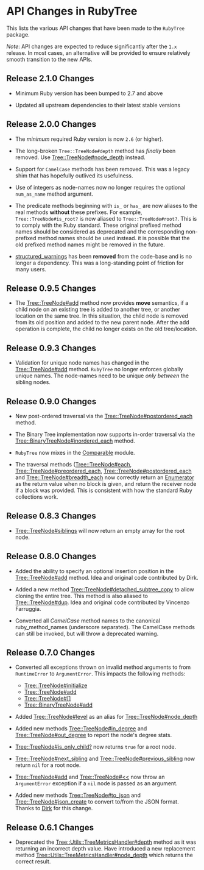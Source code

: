 # API Changes in RubyTree

This lists the various API changes that have been made to the `RubyTree`
package.

_Note_: API changes are expected to reduce significantly after the `1.x`
release. In most cases, an alternative will be provided to ensure relatively
smooth transition to the new APIs.

## Release 2.1.0 Changes

* Minimum Ruby version has been bumped to 2.7 and above

* Updated all upstream dependencies to their latest stable versions

## Release 2.0.0 Changes

* The _minimum_ required Ruby version is now `2.6` (or higher).

* The long-broken `Tree::TreeNode#depth` method has _finally_ been removed. Use
  [Tree::TreeNode#node_depth][node_depth] instead.

* Support for `CamelCase` methods has been removed. This was a legacy shim
  that has hopefully outlived its usefulness.

* Use of integers as node-names now no longer requires the optional
  `num_as_name` method argument.

* The predicate methods beginning with `is_` or `has_` are now aliases to the
  real methods **without** these prefixes. For example,
  `Tree::TreeNode#is_root?` is now aliased to `Tree::TreeNode#root?`. This is to
  comply with the Ruby standard. These original prefixed method names should be
  considered as deprecated and the corresponding non-prefixed method names
  should be used instead. it is possible that the old prefixed method names
  might be removed in the future.

* [structured_warnings][] has been **removed** from the code-base and is no
  longer a dependency. This was a long-standing point of friction for many
  users.

## Release 0.9.5 Changes

* The [Tree::TreeNode#add][add] method now provides **move** semantics, if a
  child node on an existing tree is added to another tree, or another location
  on the same tree. In this situation, the child node is removed from its old
  position and added to the new parent node. After the add operation is
  complete, the child no longer exists on the old tree/location.

## Release 0.9.3 Changes

* Validation for unique node names has changed in the [Tree::TreeNode#add][add]
  method. `RubyTree` no longer enforces globally unique names. The node-names
  need to be unique _only between_ the sibling nodes.

## Release 0.9.0 Changes

* New post-ordered traversal via the
  [Tree::TreeNode#postordered_each][postordered_each] method.

* The Binary Tree implementation now supports in-order traversal via the
  [Tree::BinaryTreeNode#inordered_each][inordered_each] method.

* `RubyTree` now mixes in the
  [Comparable](http://ruby-doc.org/core-1.8.7/Comparable.html) module.

* The traversal methods ([Tree::TreeNode#each][each],
  [Tree::TreeNode#preordered_each][preordered_each],
  [Tree::TreeNode#postordered_each][postordered_each] and
  [Tree::TreeNode#breadth_each][breadth_each] now correctly return an
  [Enumerator](rdoc-ref:http://ruby-doc.org/core-1.8.7/Enumerable.html) as the
  return value when no block is given, and return the receiver node if a block
  was provided. This is consistent with how the standard Ruby collections work.

## Release 0.8.3 Changes

* [Tree::TreeNode#siblings][siblings] will now return an empty array for the
  root node.

## Release 0.8.0 Changes

* Added the ability to specify an optional insertion position in the
  [Tree::TreeNode#add][add] method. Idea and original code contributed by Dirk.

* Added a new method
  [Tree::TreeNode#detached_subtree_copy][detached_subtree_copy] to allow cloning
  the entire tree. This method is also aliased to
  [Tree::TreeNode#dup][dup]. Idea and original code contributed by Vincenzo
  Farruggia.

* Converted all _CamelCase_ method names to the canonical ruby_method_names
  (underscore separated). The CamelCase methods can still be invoked, but
  will throw a deprecated warning.

## Release 0.7.0 Changes

* Converted all exceptions thrown on invalid method arguments to from
  `RuntimeError` to `ArgumentError`. This impacts the following methods:

    * [Tree::TreeNode#initialize][initialize]
    * [Tree::TreeNode#add][add]
    * [Tree::TreeNode#[]][access]
    * [Tree::BinaryTreeNode#add][btree_add]


* Added [Tree::TreeNode#level][level] as an alias for
  [Tree::TreeNode#node_depth][node_depth]

* Added new methods [Tree::TreeNode#in_degree][in_degree] and
  [Tree::TreeNode#out_degree][out_degree] to report the node's degree stats.

* [Tree::TreeNode#is_only_child?][is_only_child] now returns `true` for a root
  node.

* [Tree::TreeNode#next_sibling][next_sibling] and
  [Tree::TreeNode#previous_sibling][previous_sibling] now return `nil` for a
  root node.

* [Tree::TreeNode#add][add] and [Tree::TreeNode#<<][append] now throw an
  `ArgumentError` exception if a `nil` node is passed as an argument.

* Added new methods
    [Tree::TreeNode#to_json][to_json] and
    [Tree::TreeNode#json_create][json_create]
    to convert to/from the JSON format. Thanks to
    [Dirk](http://github.com/railsbros-dirk) for this change.

## Release 0.6.1 Changes

* Deprecated the [Tree::Utils::TreeMetricsHandler#depth][depth] method as it was
  returning an incorrect depth value. Have introduced a new replacement method
  [Tree::Utils::TreeMetricsHandler#node_depth][node_depth] which returns the
  correct result.


[structured_warnings]: https://github.com/schmidt/structured_warnings

[access]: rdoc-ref:Tree::TreeNode#[]
[add]: rdoc-ref:Tree::TreeNode#add
[append]: rdoc-ref:Tree::TreeNode#<<
[breadth_each]: rdoc-ref:Tree::TreeNode#breadth_each
[btree_add]: rdoc-ref:Tree::BinaryTreeNode#add
[depth]: rdoc-ref:Tree::Utils::TreeMetricsHandler#depth
[detached_subtree_copy]: rdoc-ref:Tree::TreeNode#detached_subtree_copy
[dup]: rdoc-ref:Tree::TreeNode#dup
[each]: rdoc-ref:Tree::TreeNode#each
[in_degree]: rdoc-ref:Tree::Utils::TreeMetricsHandler#in_degree
[initialize]: rdoc-ref:Tree::TreeNode#initialize
[inordered_each]: rdoc-ref:Tree::BinaryTreeNode#inordered_each
[is_only_child]: rdoc-ref:Tree::TreeNode#is_only_child?
[json_create]: rdoc-ref:Tree::Utils::JSONConverter::ClassMethods#json_create
[level]: rdoc-ref:Tree::Utils::TreeMetricsHandler#level
[next_sibling]: rdoc-ref:Tree::TreeNode#next_sibling
[node_depth]: rdoc-ref:Tree::Utils::TreeMetricsHandler#node_depth
[out_degree]: rdoc-ref:Tree::Utils::TreeMetricsHandler#out_degree
[postordered_each]: rdoc-ref:Tree::TreeNode#postordered_each
[preordered_each]: rdoc-ref:Tree::TreeNode#preordered_each
[previous_sibling]: rdoc-ref:Tree::TreeNode#previous_sibling
[siblings]: rdoc-ref:Tree::TreeNode#siblings
[to_json]: rdoc-ref:Tree::Utils::JSONConverter#to_json
